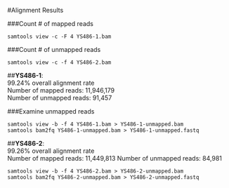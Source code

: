 #Alignment Results

###Count # of mapped reads
```
samtools view -c -F 4 YS486-1.bam
```

###Count # of unmapped reads
```
samtools view -c -f 4 YS486-2.bam
```

##__YS486-1__:  
99.24% overall alignment rate  
Number of mapped reads: 11,946,179  
Number of unmapped reads: 91,457

###Examine unmapped reads
```
samtools view -b -f 4 YS486-1.bam > YS486-1-unmapped.bam
samtools bam2fq YS486-1-unmapped.bam > YS486-1-unmapped.fastq
```

##__YS486-2__:  
99.26% overall alignment rate  
Number of mapped reads: 11,449,813
Number of unmapped reads: 84,981  

```
samtools view -b -f 4 YS486-2.bam > YS486-2-unmapped.bam
samtools bam2fq YS486-2-unmapped.bam > YS486-2-unmapped.fastq
```

